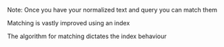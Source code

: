 <!-- .slide: data-background="content/images/060-010-matching.jpg" -->

Note:
Once you have your normalized text and query you can match them

Matching is vastly improved using an index

The algorithm for matching dictates the index behaviour
